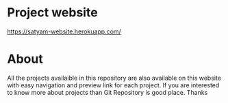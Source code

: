 # Project website
https://satyam-website.herokuapp.com/

# About 
All the projects availaible in this repository are also available on this website 
with easy navigation and preview link for each project.
If you are interested to know more about projects than Git Repository is good place.
Thanks 
